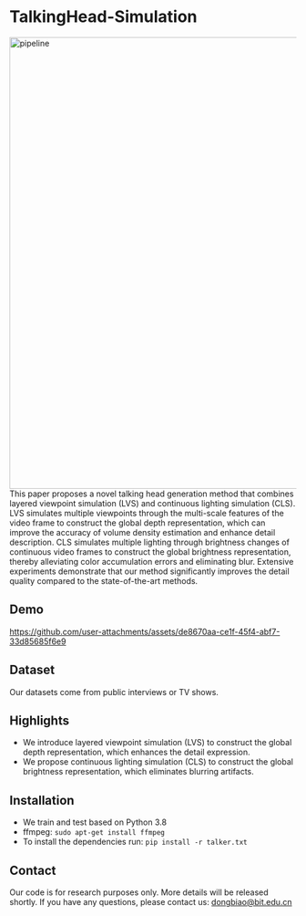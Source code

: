 # TalkingHead-Simulation
<img width="1533" height="792" alt="pipeline" src="https://github.com/user-attachments/assets/88516837-83fd-4c70-8675-a7516179f52c" />
This paper proposes a novel talking head generation method that combines layered viewpoint simulation (LVS) and continuous lighting simulation (CLS). LVS simulates multiple viewpoints through the multi-scale features of the video frame to construct the global depth representation, which can improve the accuracy of volume density estimation and enhance detail description. CLS simulates multiple lighting through brightness changes of continuous video frames to construct the global brightness representation, thereby alleviating color accumulation errors and eliminating blur. Extensive experiments demonstrate that our method significantly improves the detail quality compared to the state-of-the-art methods.

## **Demo**
https://github.com/user-attachments/assets/de8670aa-ce1f-45f4-abf7-33d85685f6e9


## **Dataset**
Our datasets come from public interviews or TV shows.

## **Highlights**
-  We introduce layered viewpoint simulation (LVS) to construct the global depth representation, which enhances the detail expression.
-  We propose continuous lighting simulation (CLS) to construct the global brightness representation, which eliminates blurring artifacts.

## **Installation**
-  We train and test based on Python 3.8
-  ffmpeg: ```sudo apt-get install ffmpeg```
-  To install the dependencies run: ```pip install -r talker.txt```


## **Contact**
Our code is for research purposes only. More details will be released shortly. If you have any questions, please contact us: dongbiao@bit.edu.cn
